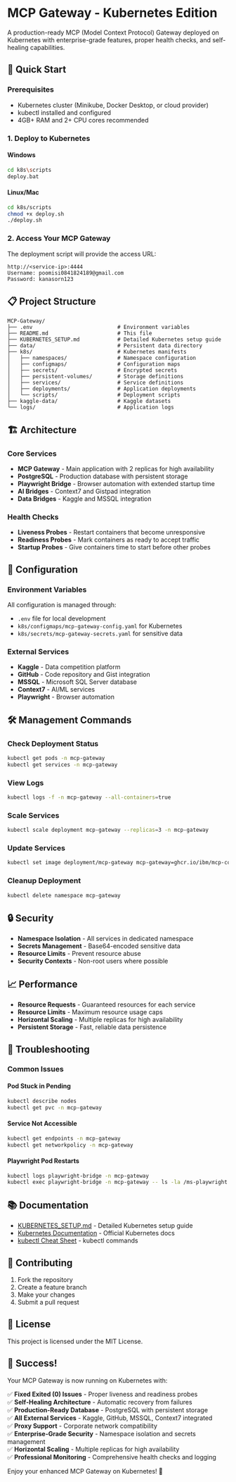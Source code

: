 # MCP Gateway - Kubernetes Edition

A production-ready MCP (Model Context Protocol) Gateway deployed on Kubernetes with enterprise-grade features, proper health checks, and self-healing capabilities.

## 🚀 Quick Start

### Prerequisites

- Kubernetes cluster (Minikube, Docker Desktop, or cloud provider)
- kubectl installed and configured
- 4GB+ RAM and 2+ CPU cores recommended

### 1. Deploy to Kubernetes

#### Windows
```bash
cd k8s\scripts
deploy.bat
```

#### Linux/Mac
```bash
cd k8s/scripts
chmod +x deploy.sh
./deploy.sh
```

### 2. Access Your MCP Gateway

The deployment script will provide the access URL:
```
http://<service-ip>:4444
Username: poomisi0841824189@gmail.com
Password: kanasorn123
```

## 📋 Project Structure

```
MCP-Gateway/
├── .env                           # Environment variables
├── README.md                      # This file
├── KUBERNETES_SETUP.md            # Detailed Kubernetes setup guide
├── data/                          # Persistent data directory
├── k8s/                           # Kubernetes manifests
│   ├── namespaces/                # Namespace configuration
│   ├── configmaps/                # Configuration maps
│   ├── secrets/                   # Encrypted secrets
│   ├── persistent-volumes/        # Storage definitions
│   ├── services/                  # Service definitions
│   ├── deployments/               # Application deployments
│   └── scripts/                   # Deployment scripts
├── kaggle-data/                   # Kaggle datasets
└── logs/                          # Application logs
```

## 🏗️ Architecture

### Core Services

- **MCP Gateway** - Main application with 2 replicas for high availability
- **PostgreSQL** - Production database with persistent storage
- **Playwright Bridge** - Browser automation with extended startup time
- **AI Bridges** - Context7 and Gistpad integration
- **Data Bridges** - Kaggle and MSSQL integration

### Health Checks

- **Liveness Probes** - Restart containers that become unresponsive
- **Readiness Probes** - Mark containers as ready to accept traffic
- **Startup Probes** - Give containers time to start before other probes

## 🔧 Configuration

### Environment Variables

All configuration is managed through:
- `.env` file for local development
- `k8s/configmaps/mcp-gateway-config.yaml` for Kubernetes
- `k8s/secrets/mcp-gateway-secrets.yaml` for sensitive data

### External Services

- **Kaggle** - Data competition platform
- **GitHub** - Code repository and Gist integration
- **MSSQL** - Microsoft SQL Server database
- **Context7** - AI/ML services
- **Playwright** - Browser automation

## 🛠️ Management Commands

### Check Deployment Status
```bash
kubectl get pods -n mcp-gateway
kubectl get services -n mcp-gateway
```

### View Logs
```bash
kubectl logs -f -n mcp-gateway --all-containers=true
```

### Scale Services
```bash
kubectl scale deployment mcp-gateway --replicas=3 -n mcp-gateway
```

### Update Services
```bash
kubectl set image deployment/mcp-gateway mcp-gateway=ghcr.io/ibm/mcp-context-forge:0.8.1 -n mcp-gateway
```

### Cleanup Deployment
```bash
kubectl delete namespace mcp-gateway
```

## 🔒 Security

- **Namespace Isolation** - All services in dedicated namespace
- **Secrets Management** - Base64-encoded sensitive data
- **Resource Limits** - Prevent resource abuse
- **Security Contexts** - Non-root users where possible

## 📈 Performance

- **Resource Requests** - Guaranteed resources for each service
- **Resource Limits** - Maximum resource usage caps
- **Horizontal Scaling** - Multiple replicas for high availability
- **Persistent Storage** - Fast, reliable data persistence

## 🐛 Troubleshooting

### Common Issues

#### Pod Stuck in Pending
```bash
kubectl describe nodes
kubectl get pvc -n mcp-gateway
```

#### Service Not Accessible
```bash
kubectl get endpoints -n mcp-gateway
kubectl get networkpolicy -n mcp-gateway
```

#### Playwright Pod Restarts
```bash
kubectl logs playwright-bridge -n mcp-gateway
kubectl exec playwright-bridge -n mcp-gateway -- ls -la /ms-playwright
```

## 📚 Documentation

- [KUBERNETES_SETUP.md](KUBERNETES_SETUP.md) - Detailed Kubernetes setup guide
- [Kubernetes Documentation](https://kubernetes.io/docs/) - Official Kubernetes docs
- [kubectl Cheat Sheet](https://kubernetes.io/docs/reference/kubectl/cheatsheet/) - kubectl commands

## 🤝 Contributing

1. Fork the repository
2. Create a feature branch
3. Make your changes
4. Submit a pull request

## 📄 License

This project is licensed under the MIT License.

## 🎉 Success!

Your MCP Gateway is now running on Kubernetes with:

✅ **Fixed Exited (0) Issues** - Proper liveness and readiness probes  
✅ **Self-Healing Architecture** - Automatic recovery from failures  
✅ **Production-Ready Database** - PostgreSQL with persistent storage  
✅ **All External Services** - Kaggle, GitHub, MSSQL, Context7 integrated  
✅ **Proxy Support** - Corporate network compatibility  
✅ **Enterprise-Grade Security** - Namespace isolation and secrets management  
✅ **Horizontal Scaling** - Multiple replicas for high availability  
✅ **Professional Monitoring** - Comprehensive health checks and logging  

Enjoy your enhanced MCP Gateway on Kubernetes! 🚀